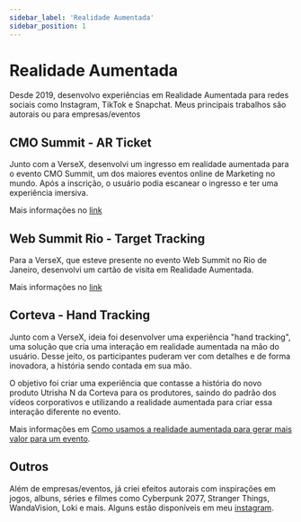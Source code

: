 ```yaml
---
sidebar_label: 'Realidade Aumentada'
sidebar_position: 1
---
```


# Realidade Aumentada

Desde 2019, desenvolvo experiências em Realidade Aumentada para redes sociais como Instagram, TikTok e Snapchat. Meus principais trabalhos são autorais ou para empresas/eventos

## CMO Summit - AR Ticket

Junto com a VerseX, desenvolvi um ingresso em realidade aumentada para o evento CMO Summit, um dos maiores eventos online de Marketing no mundo. Após a inscrição, o usuário podia escanear o ingresso e ter uma experiência imersiva. 

Mais informações no [link](https://www.instagram.com/p/Cg2MO7uu08G/?utm_source=ig_web_button_share_sheet&igsh=MzRlODBiNWFlZA==)

## Web Summit Rio - Target Tracking

Para a VerseX, que esteve presente no evento Web Summit no Rio de Janeiro, desenvolvi um cartão de visita em Realidade Aumentada. 

Mais informações no [link](https://www.instagram.com/reel/CsEmOWpOBb1/?utm_source=ig_web_button_share_sheet&igsh=MzRlODBiNWFlZA==)

## Corteva - Hand Tracking

Junto com a VerseX, ideia foi desenvolver uma experiência "hand tracking", uma solução que cria uma interação em realidade aumentada na mão do usuário. Desse jeito, os participantes puderam ver com detalhes e de forma inovadora, a história sendo contada em sua mão.

O objetivo foi criar uma experiência que contasse a história do novo produto Utrisha N da Corteva para os produtores, saindo do padrão dos vídeos corporativos e utilizando a realidade aumentada para criar essa interação diferente no evento. 

Mais informações em [Como usamos a realidade aumentada para gerar mais valor para um evento](https://www.versex.com.br/pt/post/como-usamos-a-realidade-aumentada-para-gerar-mais-valor-para-um-evento).


## Outros

Além de empresas/eventos, já criei efeitos autorais com inspirações em jogos, albuns, séries e filmes como Cyberpunk 2077, Stranger Things, WandaVision, Loki e mais. Alguns estão disponíveis em meu [instagram](https://www.instagram.com/alencarhub/).